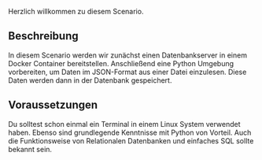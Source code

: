 Herzlich willkommen zu diesem Scenario.  
## Beschreibung
In diesem Scenario werden wir zunächst einen Datenbankserver in einem Docker Container bereitstellen. Anschließend eine Python Umgebung vorbereiten, um Daten im JSON-Format aus einer Datei einzulesen. Diese Daten werden dann in der Datenbank gespeichert.

## Voraussetzungen
Du solltest schon einmal ein Terminal in einem Linux System verwendet haben. Ebenso sind grundlegende Kenntnisse mit Python von Vorteil. Auch die Funktionsweise von Relationalen Datenbanken und einfaches SQL sollte bekannt sein.